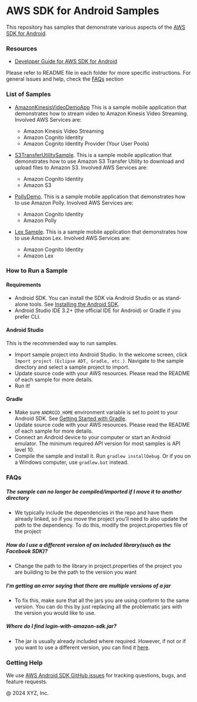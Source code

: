 AWS SDK for Android Samples
=======================

This repository has samples that demonstrate various aspects of the [AWS SDK for Android](https://github.com/aws-amplify/aws-sdk-android).

### Resources

* [Developer Guide for AWS SDK for Android](https://aws-amplify.github.io/docs/android/start)

Please refer to README file in each folder for more specific instructions. For general issues and help, check the <a href="#faqs">FAQs</a> section

### List of Samples

* [AmazonKinesisVideoDemoApp](AmazonKinesisVideoDemoApp/) This is a sample mobile application that demonstrates how to stream video to Amazon Kinesis Video Streaming. Involved AWS Services are:
  + Amazon Kinesis Video Streaming
  + Amazon Cognito Identity
  + Amazon Cognito Identity Provider (Your User Pools)

* [S3TransferUtilitySample](S3TransferUtilitySample/README.md). This is a sample mobile application that demonstrates how to use Amazon S3 Transfer Utility to download and upload files to Amazon S3. Involved AWS Services are:
  + Amazon Cognito Identity
  + Amazon S3

* [PollyDemo](PollyDemo/README.md). This is a sample mobile application that demonstrates how to use Amazon Polly. Involved AWS Services are:
  + Amazon Cognito Identity
  + Amazon Polly

* [Lex Sample](LexSample/README.md). This is a sample mobile application that demonstrates how to use Amazon Lex. Involved AWS Services are:
  + Amazon Cognito Identity
  + Amazon Lex

### How to Run a Sample
#### Requirements
* Android SDK. You can install the SDK via Android Studio or as stand-alone tools. See [Installing the Android SDK](http://developer.android.com/sdk/installing/index.html).
* Android Studio IDE 3.2+ (the official IDE for Android) or Gradle if you prefer CLI.

#### Android Studio
This is the recommended way to run samples.
* Import sample project into Android Studio. In the welcome screen, click `Import project (Eclipse ADT, Gradle, etc.)`. Navigate to the sample directory and select a sample project to import.
* Update source code with your AWS resources. Please read the README of each sample for more details.
* Run it!

#### Gradle
* Make sure `ANDROID_HOME` environment variable is set to point to your Android SDK. See [Getting Started with Gradle](https://guides.codepath.com/android/Getting-Started-with-Gradle).
* Update source code with your AWS resources. Please read the README of each sample for more details.
* Connect an Android device to your computer or start an Android emulator. The minimum required API version for most samples is API level 10.
* Compile the sample and install it. Run `gradlew installDebug`. Or if you on a Windows computer, use `gradlew.bat` instead. 

### FAQs<a name="faqs"></a>
##### The sample can no longer be compiled/imported if I move it to another directory
* We typically include the dependencies in the repo and have them already
linked, so if you move the project you'll need to also update the path to the
dependency. To do this, modify the project.properties file of the project

##### How do I use a different version of an included library(such as the Facebook SDK)?
* Change the path to the library in project.properties of the project you are
building to be the path to the version you want

##### I'm getting an error saying that there are multiple versions of a jar
* To fix this, make sure that all the jars you are using conform to the same
version. You can do this by just replacing all the problematic jars with the
version you would like to use.

##### Where do I find login-with-amazon-sdk.jar?
* The jar is usually already included where required. However, if not or if you want to use a different version, you can find it <a href="https://developer.amazon.com/public/apis/engage/login-with-amazon/docs/install_sdk_android.html">here</a>.

### Getting Help

We use [AWS Android SDK GitHub issues](https://github.com/aws-amplify/aws-sdk-android/issues) for tracking questions, bugs, and feature requests.


 @ 2024 XYZ, Inc.
